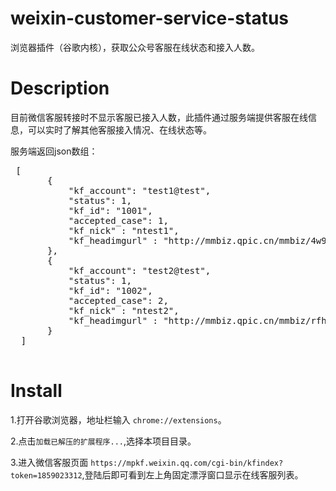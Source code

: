 # weixin-customer-service-status
浏览器插件（谷歌内核），获取公众号客服在线状态和接入人数。

# Description
 目前微信客服转接时不显示客服已接入人数，此插件通过服务端提供客服在线信息，可以实时了解其他客服接入情况、在线状态等。
 <p>服务端返回json数组：<p>
 <pre>
 [
       {
           "kf_account": "test1@test",
           "status": 1,
           "kf_id": "1001",
           "accepted_case": 1,
           "kf_nick" : "ntest1",
           "kf_headimgurl" : "http://mmbiz.qpic.cn/mmbiz/4w90V1VZl2iccsvYbHvnphkyGtnvjfUS8Ym3vEOmw/0"
       },
       {
           "kf_account": "test2@test",
           "status": 1,
           "kf_id": "1002",
           "accepted_case": 2,
           "kf_nick" : "ntest2",
           "kf_headimgurl" : "http://mmbiz.qpic.cn/mmbiz/rfhpV1VZl2iccsvYbHvnphkyGtnvjfUSc0FPfEOmw/0"
       }
  ]
 </pre>
 
# Install
<div>
 <p>1.打开谷歌浏览器，地址栏输入 <code>chrome://extensions</code>。</p>
 <p>2.点击<code>加载已解压的扩展程序...</code>,选择本项目目录。</p>
 <p>3.进入微信客服页面 <code>https://mpkf.weixin.qq.com/cgi-bin/kfindex?token=1859023312</code>,登陆后即可看到左上角固定漂浮窗口显示在线客服列表。</p>
</div>

